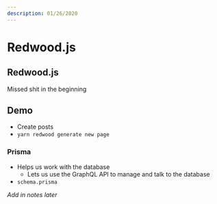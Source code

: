 ```yaml
---
description: 01/26/2020
---
```


# Redwood.js

## Redwood.js

Missed shit in the beginning

## Demo

* Create posts
* `yarn redwood generate new page`

### Prisma

* Helps us work with the database
  * Lets us use the GraphQL API to manage and talk to the database
* `schema.prisma`

_Add in notes later_

